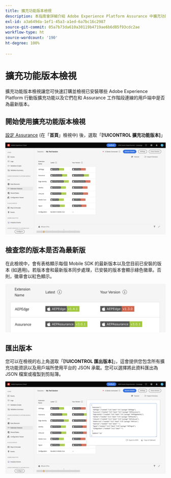 ```yaml
---
title: 擴充功能版本檢視
description: 本指南會詳細介紹 Adob​​e Experience Platform Assurance 中擴充功能版本檢視的資訊。
exl-id: a3a649da-1ef1-45a3-a1ed-6a7bc16c2987
source-git-commit: 05a7b73da610a30119b4719ae6b6d85f93cdc2ae
workflow-type: ht
source-wordcount: '190'
ht-degree: 100%

---
```


# 擴充功能版本檢視

擴充功能版本檢視讓您可快速訂購並檢視已安裝哪些 Adob&#x200B;&#x200B;e Experience Platform 行動版擴充功能以及它們在和 Assurance 工作階段連線的用戶端中是否為最新版本。

## 開始使用擴充功能版本檢視

[設定 Assurance](../tutorials/implement-assurance.md) (在「**首頁**」檢視中) 後，選取「**[!UICONTROL 擴充功能版本]**」

![擴充功能版本](./images/versions/versions-extension.png)

## 檢查您的版本是否為最新版

在此檢視中，會有表格顯示每個 Mobile SDK 的最新版本以及您目前已安裝的版本 (如適用)。若版本會和最新版本同步處理，已安裝的版本會顯示綠色徽章。否則，徽章會以紅色顯示。

![擴充功能版本比較](./images/versions/versions-extension-version.png)

## 匯出版本 

您可以在檢視的右上角選取「**[!UICONTROL 匯出版本]**」，這會提供您包含所有擴充功能資訊以及用戶端所使用平台的 JSON 承載。您可以選擇將此資料匯出為 JSON 檔案或複製到剪貼簿。

![擴充功能版本匯出](./images/versions/versions-extension-export.png)
